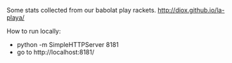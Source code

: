 Some stats collected from our babolat play rackets. http://diox.github.io/la-playa/

How to run locally:
- python -m SimpleHTTPServer 8181
- go to http://localhost:8181/
